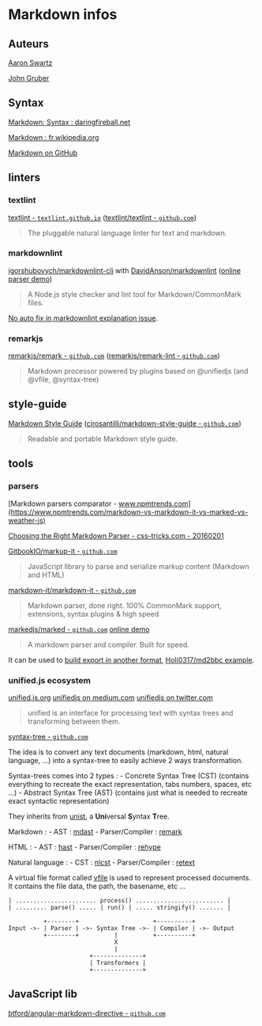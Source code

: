 # Markdown infos

## Auteurs

[Aaron Swartz](https://fr.wikipedia.org/wiki/Aaron_Swartz)

[John Gruber](https://fr.wikipedia.org/wiki/John_Gruber)

## Syntax

[Markdown: Syntax : daringfireball.net](http://daringfireball.net/projects/markdown/syntax)

[Markdown : fr.wikipedia.org](http://fr.wikipedia.org/wiki/Markdown)

[Markdown on GitHub](https://help.github.com/categories/writing-on-github/)

## linters

### textlint

[textlint - `textlint.github.io`](https://textlint.github.io/) ([textlint/textlint - `github.com`](https://github.com/textlint/textlint))

> The pluggable natural language linter for text and markdown.

### markdownlint

[igorshubovych/markdownlint-cli](https://github.com/igorshubovych/markdownlint-cli) with [DavidAnson/markdownlint](https://github.com/DavidAnson/markdownlint) ([online parser demo](https://dlaa.me/markdownlint/))

> A Node.js style checker and lint tool for Markdown/CommonMark files.

[No auto fix in markdownlint explanation issue](https://github.com/DavidAnson/markdownlint/issues/80).

### remarkjs

[remarkjs/remark - `github.com`](https://github.com/remarkjs/remark) ([remarkjs/remark-lint - `github.com`](https://github.com/remarkjs/remark-lint))

> Markdown processor powered by plugins based on @unifiedjs (and @vfile, @syntax-tree)

## style-guide

[Markdown Style Guide](http://www.cirosantilli.com/markdown-style-guide/) ([cirosantilli/markdown-style-guide - `github.com`](https://github.com/cirosantilli/markdown-style-guide/))

> Readable and portable Markdown style guide.

## tools

### parsers

[Markdown parsers comparator - www.npmtrends.com](https://www.npmtrends.com/markdown-vs-markdown-it-vs-marked-vs-weather-js)

[Choosing the Right Markdown Parser - css-tricks.com - 20160201](https://css-tricks.com/choosing-right-markdown-parser/)

[GitbookIO/markup-it - `github.com`](https://github.com/GitbookIO/markup-it)

> JavaScript library to parse and serialize markup content (Markdown and HTML)

[markdown-it/markdown-it - `github.com`](https://github.com/markdown-it/markdown-it)

> Markdown parser, done right. 100% CommonMark support, extensions, syntax plugins & high speed

[markedjs/marked - `github.com`](https://github.com/markedjs/marked/) [online demo](https://marked.js.org/demo)

> A markdown parser and compiler. Built for speed.

It can be used to [build export in another format](https://marked.js.org/#/USING_PRO.md), [Holi0317/md2bbc example](https://github.com/Holi0317/md2bbc.js).

### unified.js ecosystem

[unified.js.org](https://unified.js.org/) [unifiedjs on medium.com](https://medium.com/unifiedjs) [unifiedjs on twitter.com](https://twitter.com/unifiedjs)

> unified is an interface for processing text with syntax trees and transforming between them.

[syntax-tree - `github.com`](https://github.com/syntax-tree)

The idea is to convert any text documents (markdown, html, natural language, ...) into a syntax-tree to easily achieve 2 ways transformation.

Syntax-trees comes into 2 types :
    - Concrete Syntax Tree (CST) (contains everything to recreate the exact representation, tabs numbers, spaces, etc ...)
    - Abstract Syntax Tree (AST) (contains just what is needed to recreate exact syntactic representation)

They inherits from [unist](https://github.com/syntax-tree/unist), a **Uni**versal **S**yntax **T**ree.

Markdown :
    - AST : [mdast](https://github.com/syntax-tree/mdast)
    - Parser/Compiler : [remark](https://github.com/remarkjs/remark)

HTML :
    - AST : [hast](https://github.com/syntax-tree/hast)
    - Parser/Compiler : [rehype](https://github.com/rehypejs/rehype)

Natural language :
    - CST : [nlcst](https://github.com/syntax-tree/nlcst)
    - Parser/Compiler : [retext](https://github.com/retextjs/retext)

A virtual file format called [vfile](https://github.com/vfile/vfile) is used to represent processed documents. It contains the file data, the path, the basename, etc ...

```text
| ....................... process() ......................... |
| ......... parse() ..... | run() | ..... stringify() ....... |

          +--------+                     +----------+
Input ->- | Parser | ->- Syntax Tree ->- | Compiler | ->- Output
          +--------+          |          +----------+
                              X
                              |
                       +--------------+
                       | Transformers |
                       +--------------+
```

## JavaScript lib

[btford/angular-markdown-directive - `github.com`](https://github.com/btford/angular-markdown-directive)
